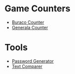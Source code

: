 # Game Counters
- [Buraco Counter](./static/buraco-counter)
- [Generala Counter](./static/generala-counter) 

# Tools
- [Password Generator](./static/password-generator)
- [Text Comparer](./static/text-compare)